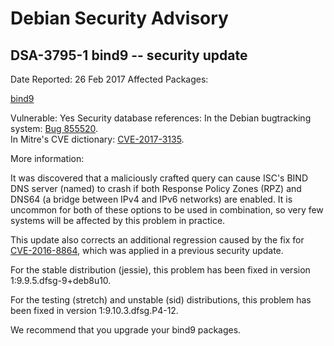 
Debian Security Advisory
========================


DSA-3795-1 bind9 -- security update
-----------------------------------



Date Reported:
26 Feb 2017
Affected Packages:

[bind9](https://packages.debian.org/src:bind9)

Vulnerable:
Yes
Security database references:
In the Debian bugtracking system: [Bug 855520](https://bugs.debian.org/cgi-bin/bugreport.cgi?bug=855520).  
In Mitre's CVE dictionary: [CVE-2017-3135](https://security-tracker.debian.org/tracker/CVE-2017-3135).  

More information:

It was discovered that a maliciously crafted query can cause ISC's
BIND DNS server (named) to crash if both Response Policy Zones (RPZ)
and DNS64 (a bridge between IPv4 and IPv6 networks) are enabled. It
is uncommon for both of these options to be used in combination, so
very few systems will be affected by this problem in practice.


This update also corrects an additional regression caused by the fix
for [CVE-2016-8864](https://security-tracker.debian.org/tracker/CVE-2016-8864),
which was applied in a previous security update.


For the stable distribution (jessie), this problem has been fixed in
version 1:9.9.5.dfsg-9+deb8u10.


For the testing (stretch) and unstable (sid) distributions, this
problem has been fixed in version 1:9.10.3.dfsg.P4-12.


We recommend that you upgrade your bind9 packages.





